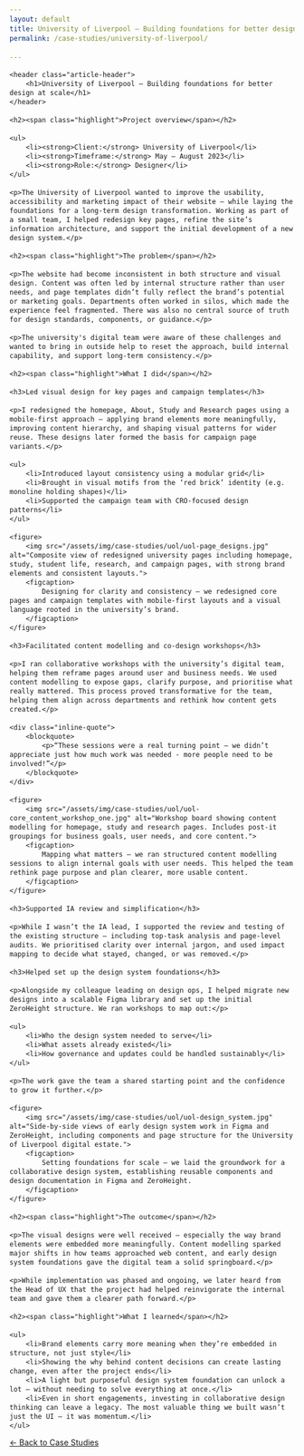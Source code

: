```yaml
---
layout: default
title: University of Liverpool — Building foundations for better design at scale
permalink: /case-studies/university-of-liverpool/

---
```


<article>
    
    <header class="article-header">
        <h1>University of Liverpool — Building foundations for better design at scale</h1>
    </header>

    <h2><span class="highlight">Project overview</span></h2>

    <ul>
        <li><strong>Client:</strong> University of Liverpool</li>
        <li><strong>Timeframe:</strong> May – August 2023</li>
        <li><strong>Role:</strong> Designer</li>
    </ul>

    <p>The University of Liverpool wanted to improve the usability, accessibility and marketing impact of their website — while laying the foundations for a long-term design transformation. Working as part of a small team, I helped redesign key pages, refine the site’s information architecture, and support the initial development of a new design system.</p>

    <h2><span class="highlight">The problem</span></h2>

    <p>The website had become inconsistent in both structure and visual design. Content was often led by internal structure rather than user needs, and page templates didn’t fully reflect the brand’s potential or marketing goals. Departments often worked in silos, which made the experience feel fragmented. There was also no central source of truth for design standards, components, or guidance.</p>

    <p>The university's digital team were aware of these challenges and wanted to bring in outside help to reset the approach, build internal capability, and support long-term consistency.</p>

    <h2><span class="highlight">What I did</span></h2>

    <h3>Led visual design for key pages and campaign templates</h3>

    <p>I redesigned the homepage, About, Study and Research pages using a mobile-first approach — applying brand elements more meaningfully, improving content hierarchy, and shaping visual patterns for wider reuse. These designs later formed the basis for campaign page variants.</p>

    <ul>
        <li>Introduced layout consistency using a modular grid</li>
        <li>Brought in visual motifs from the ‘red brick’ identity (e.g. monoline holding shapes)</li>
        <li>Supported the campaign team with CRO-focused design patterns</li>
    </ul>

    <figure>
        <img src="/assets/img/case-studies/uol/uol-page_designs.jpg" alt="Composite view of redesigned university pages including homepage, study, student life, research, and campaign pages, with strong brand elements and consistent layouts.">
        <figcaption>
            Designing for clarity and consistency — we redesigned core pages and campaign templates with mobile-first layouts and a visual language rooted in the university’s brand.
        </figcaption>
    </figure>

    <h3>Facilitated content modelling and co-design workshops</h3>
    
    <p>I ran collaborative workshops with the university’s digital team, helping them reframe pages around user and business needs. We used content modelling to expose gaps, clarify purpose, and prioritise what really mattered. This process proved transformative for the team, helping them align across departments and rethink how content gets created.</p>

    <div class="inline-quote">
        <blockquote>
            <p>“These sessions were a real turning point — we didn’t appreciate just how much work was needed - more people need to be involved!”</p> 
        </blockquote>
    </div>

    <figure>
        <img src="/assets/img/case-studies/uol/uol-core_content_workshop_one.jpg" alt="Workshop board showing content modelling for homepage, study and research pages. Includes post-it groupings for business goals, user needs, and core content.">
        <figcaption>
            Mapping what matters — we ran structured content modelling sessions to align internal goals with user needs. This helped the team rethink page purpose and plan clearer, more usable content.
        </figcaption>
    </figure>

    <h3>Supported IA review and simplification</h3>
    
    <p>While I wasn’t the IA lead, I supported the review and testing of the existing structure — including top-task analysis and page-level audits. We prioritised clarity over internal jargon, and used impact mapping to decide what stayed, changed, or was removed.</p>

    <h3>Helped set up the design system foundations</h3>

    <p>Alongside my colleague leading on design ops, I helped migrate new designs into a scalable Figma library and set up the initial ZeroHeight structure. We ran workshops to map out:</p>

    <ul>
        <li>Who the design system needed to serve</li>
        <li>What assets already existed</li>
        <li>How governance and updates could be handled sustainably</li>
    </ul>

    <p>The work gave the team a shared starting point and the confidence to grow it further.</p>

    <figure>
        <img src="/assets/img/case-studies/uol/uol-design_system.jpg" alt="Side-by-side views of early design system work in Figma and ZeroHeight, including components and page structure for the University of Liverpool digital estate.">
        <figcaption>
            Setting foundations for scale — we laid the groundwork for a collaborative design system, establishing reusable components and design documentation in Figma and ZeroHeight.
        </figcaption>
    </figure>

    <h2><span class="highlight">The outcome</span></h2>

    <p>The visual designs were well received — especially the way brand elements were embedded more meaningfully. Content modelling sparked major shifts in how teams approached web content, and early design system foundations gave the digital team a solid springboard.</p>

    <p>While implementation was phased and ongoing, we later heard from the Head of UX that the project had helped reinvigorate the internal team and gave them a clearer path forward.</p>

    <h2><span class="highlight">What I learned</span></h2>

    <ul>
        <li>Brand elements carry more meaning when they’re embedded in structure, not just style</li>
        <li>Showing the why behind content decisions can create lasting change, even after the project ends</li>
        <li>A light but purposeful design system foundation can unlock a lot — without needing to solve everything at once.</li>
        <li>Even in short engagements, investing in collaborative design thinking can leave a legacy. The most valuable thing we built wasn’t just the UI — it was momentum.</li>
    </ul>

</article>

<nav class="page-nav" aria-label="Page navigation">
    <p><a href="/case-studies" class="button--secondary">← Back to Case Studies</a></p>
</nav>
